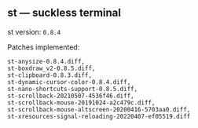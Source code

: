 ## st — suckless terminal

st version: `0.8.4`

Patches implemented:

```
st-anysize-0.8.4.diff, 
st-boxdraw_v2-0.8.5.diff, 
st-clipboard-0.8.3.diff, 
st-dynamic-cursor-color-0.8.4.diff, 
st-nano-shortcuts-support-0.8.5.diff, 
st-scrollback-20210507-4536f46.diff, 
st-scrollback-mouse-20191024-a2c479c.diff, 
st-scrollback-mouse-altscreen-20200416-5703aa0.diff, 
st-xresources-signal-reloading-20220407-ef05519.diff
```
